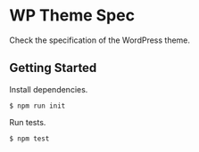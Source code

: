 # WP Theme Spec

Check the specification of the WordPress theme.

## Getting Started

Install dependencies.

```
$ npm run init
```

Run tests.

```
$ npm test
```
